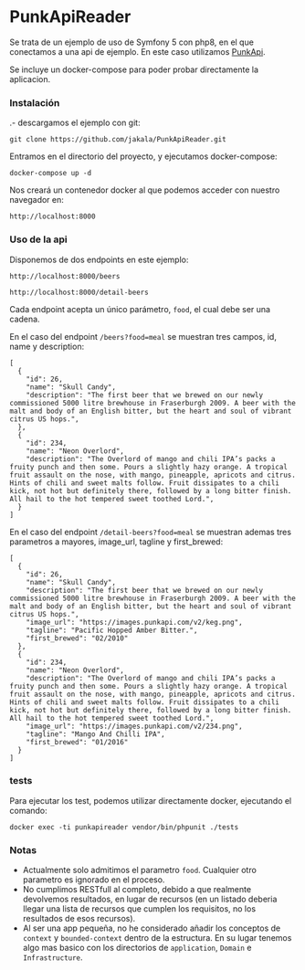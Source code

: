 # PunkApiReader
Se trata de un ejemplo de uso de Symfony 5 con php8, en el que conectamos a
una api de ejemplo. En este caso utilizamos [PunkApi](https://punkapi.com/).

Se incluye un docker-compose para poder probar directamente la aplicacion. 

### Instalación
.- descargamos el ejemplo con git:

```
git clone https://github.com/jakala/PunkApiReader.git
```
Entramos en el directorio del proyecto, y ejecutamos docker-compose:
```
docker-compose up -d
```
Nos creará un contenedor docker al que podemos acceder con nuestro navegador en:
```
http://localhost:8000
```

### Uso de la api
Disponemos de dos endpoints en este ejemplo:
```
http://localhost:8000/beers

http://localhost:8000/detail-beers
```

Cada endpoint acepta un único parámetro, `food`, el cual debe ser una cadena. 

En el caso del endpoint `/beers?food=meal` se muestran tres campos, id, name y description:
```
[
  {
    "id": 26,
    "name": "Skull Candy",
    "description": "The first beer that we brewed on our newly commissioned 5000 litre brewhouse in Fraserburgh 2009. A beer with the malt and body of an English bitter, but the heart and soul of vibrant citrus US hops.",
  },
  {
    "id": 234,
    "name": "Neon Overlord",
    "description": "The Overlord of mango and chili IPA’s packs a fruity punch and then some. Pours a slightly hazy orange. A tropical fruit assault on the nose, with mango, pineapple, apricots and citrus. Hints of chili and sweet malts follow. Fruit dissipates to a chili kick, not hot but definitely there, followed by a long bitter finish. All hail to the hot tempered sweet toothed Lord.",
  }
]
```

En el caso del endpoint `/detail-beers?food=meal` se muestran ademas tres parametros a mayores, image_url, tagline y first_brewed:
```
[
  {
    "id": 26,
    "name": "Skull Candy",
    "description": "The first beer that we brewed on our newly commissioned 5000 litre brewhouse in Fraserburgh 2009. A beer with the malt and body of an English bitter, but the heart and soul of vibrant citrus US hops.",
    "image_url": "https://images.punkapi.com/v2/keg.png",
    "tagline": "Pacific Hopped Amber Bitter.",
    "first_brewed": "02/2010"
  },
  {
    "id": 234,
    "name": "Neon Overlord",
    "description": "The Overlord of mango and chili IPA’s packs a fruity punch and then some. Pours a slightly hazy orange. A tropical fruit assault on the nose, with mango, pineapple, apricots and citrus. Hints of chili and sweet malts follow. Fruit dissipates to a chili kick, not hot but definitely there, followed by a long bitter finish. All hail to the hot tempered sweet toothed Lord.",
    "image_url": "https://images.punkapi.com/v2/234.png",
    "tagline": "Mango And Chilli IPA",
    "first_brewed": "01/2016"
  }
]
```
### tests
Para ejecutar los test, podemos utilizar directamente docker, ejecutando el comando:
```
docker exec -ti punkapireader vendor/bin/phpunit ./tests
```

### Notas

- Actualmente solo admitimos el parametro `food`. Cualquier otro parametro es ignorado en el proceso.
- No cumplimos RESTfull al completo, debido a que realmente devolvemos resultados, en lugar de 
recursos (en un listado deberia llegar una lista de recursos que cumplen los requisitos, no los
resultados de esos recursos).
- Al ser una app pequeña, no he considerado añadir los conceptos de `context` y `bounded-context` 
dentro de la estructura. En su lugar tenemos algo mas basico con los directorios de `application`, 
`Domain` e `Infrastructure`.

